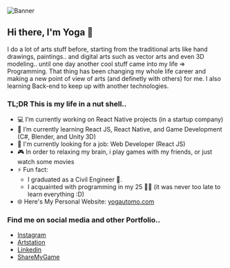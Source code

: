 ![Banner](https://i.ibb.co/sK92xKY/github-Banner-2.png)

## Hi there, I'm Yoga 👋
I do a lot of arts stuff before, starting from the traditional arts like hand drawings, paintings.. and digital arts such as vector arts and even 3D modeling.. until one day another cool stuff came into my life => Programming. That thing has been changing my whole life career and making a new point of view of arts (and definetly with others) for me. I also learning Back-end to keep up with another technologies.
<br>
### TL;DR This is my life in a nut shell..
- 💻 I’m currently working on React Native projects (in a startup company)
- 🚀 I’m currently learning React JS, React Native, and Game Development (C#, Blender, and Unity 3D)
- 💼 I'm currently looking for a job: Web Developer (React JS)
- 🎮 In order to relaxing my brain, i play games with my friends, or just watch some movies
- ⚡ Fun fact:
  - I graduated as a Civil Engineer 👷.
  - I acquainted with programming in my 25 👨‍💻 (it was never too late to learn everything :D)
- 🌐 Here's My Personal Website: [yogautomo.com](https://yogautomo.com)
  
### Find me on social media and other Portfolio..
- [Instagram](http://instagram.com/tyogautomo)
- [Artstation](https://www.artstation.com/tyogautomo)
- [Linkedin](https://www.linkedin.com/in/tyogautomo/)
- [ShareMyGame](https://sharemygame.com/@tyogautomo)
<!--
**tyogautomo/tyogautomo** is a ✨ _special_ ✨ repository because its `README.md` (this file) appears on your GitHub profile.

Here are some ideas to get you started:

- 🔭 I’m currently working on ...
- 🌱 I’m currently learning ...
- 👯 I’m looking to collaborate on ...
- 🤔 I’m looking for help with ...
- 💬 Ask me about ...
- 📫 How to reach me: ...
- 😄 Pronouns: ...
- ⚡ Fun fact: ....a
-->
